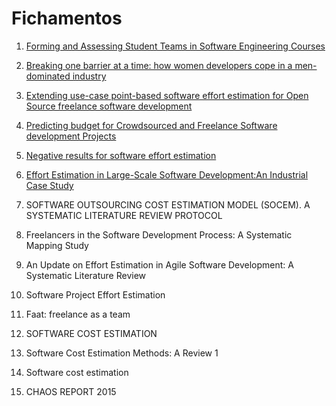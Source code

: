 # Fichamentos

1. [Forming and Assessing Student Teams in Software Engineering Courses](https://github.com/ICEI-PUC-Minas-PPLES-TI/plf-es-2022-1-tcci-5308100-pes-gustavo-henrique/blob/master/Fichamentos/Forming%20and%20Assessing%20Student%20Teams%20in%20Software%20Engineering%20Courses.md)

2. [Breaking one barrier at a time: how women developers cope in a men-dominated industry](https://github.com/ICEI-PUC-Minas-PPLES-TI/plf-es-2022-1-tcci-5308100-pes-gustavo-henrique/blob/master/Fichamentos/Breaking%20one%20barrier%20at%20a%20time:%20how%20women%20developers%20cope%20in%20a%20men-dominated%20industry.md)

3. [Extending use-case point-based software effort estimation for Open Source freelance software development](https://github.com/ICEI-PUC-Minas-PPLES-TI/plf-es-2022-1-tcci-5308100-pes-gustavo-henrique/blob/master/Fichamentos/Extending%20use-case%20point-based%20software%20effort%20estimation%20for%20Open%20Source%20freelance%20software%20development.md)

4. [Predicting budget for Crowdsourced and Freelance Software development Projects](https://github.com/ICEI-PUC-Minas-PPLES-TI/plf-es-2022-1-tcci-5308100-pes-gustavo-henrique/blob/master/Fichamentos/Predicting%20budget%20for%20Crowdsourced%20and%20Freelance%20Software%20development%20Projects.md)

5. [Negative results for software effort estimation](https://github.com/ICEI-PUC-Minas-PPLES-TI/plf-es-2022-1-tcci-5308100-pes-gustavo-henrique/blob/master/Fichamentos/Negative%20results%20for%20software%20effort%20estimation.md)

6. [Effort Estimation in Large-Scale Software Development:An Industrial Case Study](https://github.com/ICEI-PUC-Minas-PPLES-TI/plf-es-2022-1-tcci-5308100-pes-gustavo-henrique/blob/master/Fichamentos/Effort%20Estimation%20in%20Large-Scale%20Software%20Development:An%20Industrial%20Case%20Study.md)

7. SOFTWARE OUTSOURCING COST ESTIMATION MODEL (SOCEM). A SYSTEMATIC LITERATURE REVIEW PROTOCOL

8. Freelancers in the Software Development Process: A Systematic Mapping Study

9. An Update on Effort Estimation in Agile Software Development: A Systematic Literature Review 

10. Software Project Effort Estimation

11. Faat: freelance as a team

12. SOFTWARE COST ESTIMATION

13. Software Cost Estimation Methods: A Review 1

14. Software cost estimation

15. CHAOS REPORT 2015
